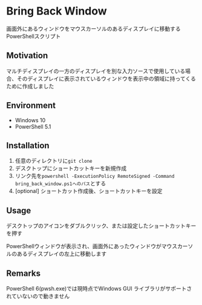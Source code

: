 # Bring Back Window
画面外にあるウィンドウをマウスカーソルのあるディスプレイに移動するPowerShellスクリプト
## Motivation
マルチディスプレイの一方のディスプレイを別な入力ソースで使用している場合、そのディスプレイに表示されているウィンドウを表示中の領域に持ってくるために作成しました
## Environment
* Windows 10
* PowerShell 5.1
## Installation
1. 任意のディレクトリに`git clone`
2. デスクトップにショートカットキーを新規作成
3. リンク先を`powershell -ExecutionPolicy RemoteSigned -Command bring_back_window.ps1へのパス`とする
4. [optional] ショートカット作成後、ショートカットキーを設定
## Usage
デスクトップのアイコンをダブルクリック、または設定したショートカットキーを押す

PowerShellウィンドウが表示され、画面外にあったウィンドウがマウスカーソルのあるディスプレイの左上に移動します
## Remarks
PowerShell 6(pwsh.exe)では現時点でWindows GUI ライブラリがサポートされていないので動きません
